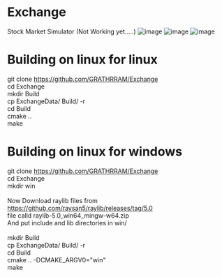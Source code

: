 # Exchange
Stock Market Simulator (Not Working yet.....)
![image](https://github.com/user-attachments/assets/3cb0016e-4d5d-4ab7-b5f0-f70b4a399b17)
![image](https://github.com/user-attachments/assets/6d7b767d-a1c2-44fa-905c-9864588ee3dc)
![image](https://github.com/user-attachments/assets/de45be66-1153-4d64-8ac1-955bcd3a34a3)
</br>
# Building on linux for linux
git clone https://github.com/GRATHRRAM/Exchange</br>
cd Exchange</br>
mkdir Build</br>
cp ExchangeData/ Build/ -r</br>
cd Build</br>
cmake ..</br>
make</br>
# Building on linux for windows
git clone https://github.com/GRATHRRAM/Exchange</br>
cd Exchange</br>
mkdir win</br>
</br>
Now Download raylib files from https://github.com/raysan5/raylib/releases/tag/5.0 </br>
file calld raylib-5.0_win64_mingw-w64.zip </br>
And put include and lib directories in win/</br>
</br>
mkdir Build</br>
cp ExchangeData/ Build/ -r</br>
cd Build</br>
cmake .. -DCMAKE_ARGV0="win"</br>
make</br>
